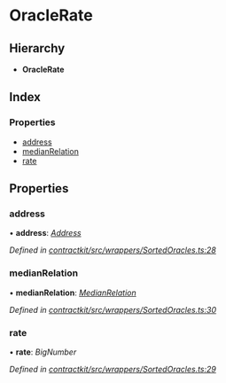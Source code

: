 # OracleRate

## Hierarchy

* **OracleRate**

## Index

### Properties

* [address](_wrappers_sortedoracles_.oraclerate.md#address)
* [medianRelation](_wrappers_sortedoracles_.oraclerate.md#medianrelation)
* [rate](_wrappers_sortedoracles_.oraclerate.md#rate)

## Properties

### address

• **address**: [_Address_](../external-modules/_base_.md#address)

_Defined in_ [_contractkit/src/wrappers/SortedOracles.ts:28_](https://github.com/celo-org/celo-monorepo/blob/master/packages/contractkit/src/wrappers/SortedOracles.ts#L28)

### medianRelation

• **medianRelation**: [_MedianRelation_](../enums/_wrappers_sortedoracles_.medianrelation.md)

_Defined in_ [_contractkit/src/wrappers/SortedOracles.ts:30_](https://github.com/celo-org/celo-monorepo/blob/master/packages/contractkit/src/wrappers/SortedOracles.ts#L30)

### rate

• **rate**: _BigNumber_

_Defined in_ [_contractkit/src/wrappers/SortedOracles.ts:29_](https://github.com/celo-org/celo-monorepo/blob/master/packages/contractkit/src/wrappers/SortedOracles.ts#L29)


